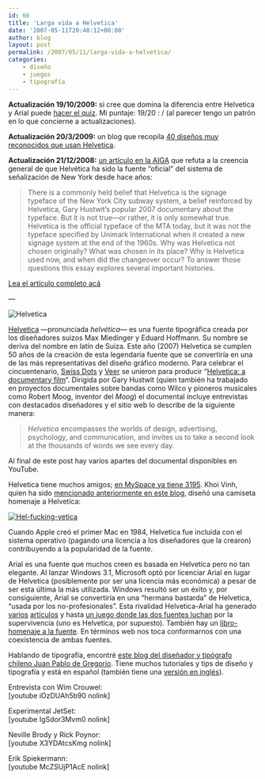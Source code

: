 ```yaml
---
id: 66
title: 'Larga vida a Helvetica'
date: '2007-05-11T20:48:12+00:00'
author: blog
layout: post
permalink: /2007/05/11/larga-vida-a-helvetica/
categories:
    - diseño
    - juegos
    - tipografí­a
---
```


**Actualización 19/10/2009:** si cree que domina la diferencia entre Helvetica y Arial puede [hacer el quiz](http://www.ironicsans.com/helvarialquiz/index.php). Mi puntaje: 19/20 : / (al parecer tengo un patrón en lo que concierne a actualizaciones).

**Actualización 20/3/2009:** un blog que recopila [40 diseños muy reconocidos que usan Helvetica](http://www.webdesignerdepot.com/2009/03/40-excellent-logos-created-with-helvetica/).

**Actualización 21/12/2008:** [un artículo en la AIGA](http://www.aiga.org/content.cfm/the-mostly-true-story-of-helvetica-and-the-new-york-city-subway?pp=1) que refuta a la creencia general de que Helvética ha sido la fuente “oficial” del sistema de señalización de New York desde hace años:

> There is a commonly held belief that Helvetica is the signage typeface of the New York City subway system, a belief reinforced by Helvetica, Gary Hustwit’s popular 2007 documentary about the typeface. But it is not true—or rather, it is only somewhat true. Helvetica is the official typeface of the MTA today, but it was not the typeface specified by Unimark International when it created a new signage system at the end of the 1960s. Why was Helvetica not chosen originally? What was chosen in its place? Why is Helvetica used now, and when did the changeover occur? To answer those questions this essay explores several important histories.

[Lea el artículo completo acá](http://www.aiga.org/content.cfm/the-mostly-true-story-of-helvetica-and-the-new-york-city-subway?pp=1)

—

![Helvetica](/blog/assets/uploads/2007/04/helvetica.gif)

[Helvetica](http://en.wikipedia.org/wiki/Helvetica "Helvetica en Wikipedia") —pronunciada *helvética*— es una fuente tipográfica creada por los diseñadores suizos Max Miedinger y Eduard Hoffmann. Su nombre se deriva del nombre en latí­n de Suiza. Este año (2007) Helvetica se cumplen 50 años de la creación de esta legendaria fuente que se convertiría en una de las más representativas del diseño gráfico moderno. Para celebrar el cincuentenario, [Swiss Dots](http://www.swissdots.com/) y [Veer](http://www.veer.com/) se unieron para producir “[Helvetica: a documentary film](http://www.helveticafilm.com/ "sitio web del documental")“. Dirigida por Gary Hustwit (quien también ha trabajado en proyectos documentales sobre bandas como Wilco y pioneros musicales como Robert Moog, inventor del *Moog*) el documental incluye entrevistas con destacados diseñadores y el sitio web lo describe de la siguiente manera:

> *Helvetica* encompasses the worlds of design, advertising, psychology, and communication, and invites us to take a second look at the thousands of words we see every day.

Al final de este post hay varios apartes del documental disponibles en YouTube.

Helvetica tiene muchos amigos; [en MySpace ya tiene 3195](http://www.myspace.com/helveticafilm "MySpace del documental"). Khoi Vinh, quien ha sido [mencionado anteriormente en este blog](http://www.mauriciogiraldo.com/blog/2007/04/19/la-reticula-es-tu-amiga/ "mga/blog: La retí­cula es tu amiga"), diseñó una camiseta homenaje a Helvetica:

[![Hel-fucking-vetica](/blog/assets/uploads/2007/05/helfuckingvetica.jpg)](http://www.subtraction.com/archives/2006/0913_what_everyon.php)

Cuando Apple creó el primer Mac en 1984, Helvetica fue incluida con el sistema operativo (pagando una licencia a los diseñadores que la crearon) contribuyendo a la popularidad de la fuente.

Arial es una fuente que muchos creen es basada en Helvetica pero no tan elegante. Al lanzar Windows 3.1, Microsoft optó por licenciar Arial en lugar de Helvetica (posiblemente por ser una licencia más económica) a pesar de ser esta última la más utilizada. Windows resultó ser un éxito y, por consiguiente, Arial se convertirí­a en una “hermana bastarda” de Helvetica, “usada por los no-profesionales”. Esta rivalidad Helvetica-Arial ha generado [varios](http://www.ms-studio.com/articles.html "The Scourge of Arial") [artí­culos](http://www.ms-studio.com/articlesarialsid.html "How to spot Arial") y hasta [un juego donde las dos fuentes luchan](http://www.engagestudio.com/helvetica/ "Helvetica vs Arial") por la supervivencia (uno es Helvetica, por supuesto). También hay un [libro-homenaje a la fuente](http://www.amazon.com/gp/product/3907044878/102-4171447-4860126?ie=UTF8&tag=maurigiral-20&linkCode=xm2&camp=1789&creativeASIN=3907044878 "Helvetica: Homage to a Typeface"). En términos web nos toca conformarnos con una coexistencia de ambas fuentes.

Hablando de tipografí­a, encontré [este blog del diseñador y tipógrafo chileno Juan Pablo de Gregorio](http://letritas.blogspot.com/). Tiene muchos tutoriales y tips de diseño y tipografí­a y está en español (también tiene una [versión en inglés](http://typies.blogspot.com/)).

Entrevista con Wim Crouwel:  
\[youtube iOzDUAh5b90 nolink\]

Experimental JetSet:  
\[youtube IgSdor3Mvm0 nolink\]

Neville Brody y Rick Poynor:  
\[youtube X3YDAtcsKmg nolink\]

Erik Spiekermann:  
\[youtube McZSUjP1AcE nolink\]